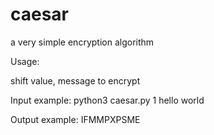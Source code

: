 # caesar
a very simple encryption algorithm 

Usage:

shift value, message to encrypt

Input example:
python3 caesar.py 1 hello world

Output example:
IFMMPXPSME
